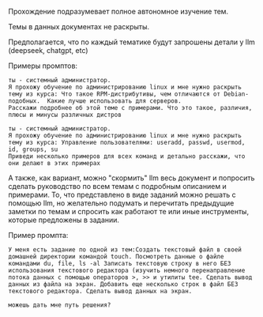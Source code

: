 Прохождение подразумевает полное автономное изучение тем.

Темы в данных документах не раскрыты.

Предполагается, что по каждый тематике будут запрошены детали у llm (deepseek, chatgpt, etc)

Примеры промптов:

```
ты - системный администратор.
Я прохожу обучение по администрированию linux и мне нужно раскрыть тему из курса: Что такое RPM-дистрибутивы, чем отличаются от Debian-подобных.  Какие лучше использовать для серверов.
Расскажи подробнее об этой теме с примерами. Что это такое, различия, плюсы и минусы различных дистров
```


```
ты - системный администратор.
Я прохожу обучение по администрированию linux и мне нужно раскрыть тему из курса: Управление пользователями: useradd, passwd, usermod, id, groups, su
Приведи несколько примеров для всех команд и детально расскажи, что они делают в этих примерах
```

А также, как вариант, можно "скормить" llm весь документ и попросить сделать руководство по всем темам с подробным описанием и примерами.
То, что представлено в виде заданий можно решать с помощью llm, но желательно подумать и перечитать предыдущие заметки по темам и спросить как работают те или иные инструменты, которые предложены в задании.

Пример промпта:

```
У меня есть задание по одной из тем:Создать текстовый файл в своей домашней директории командой touch. Посмотреть данные о файле командами du, file, ls -al Записать текстовую строку в него БЕЗ использования текстового редактора (изучить немного перенаправление потока данных с помощью операторов >, >> и утилиты tee. Сделать вывод данных из файла на экран. Добавить еще несколько строк в файл БЕЗ текстового редактора. Сделать вывод данных на экран.

можешь дать мне путь решения?
```
